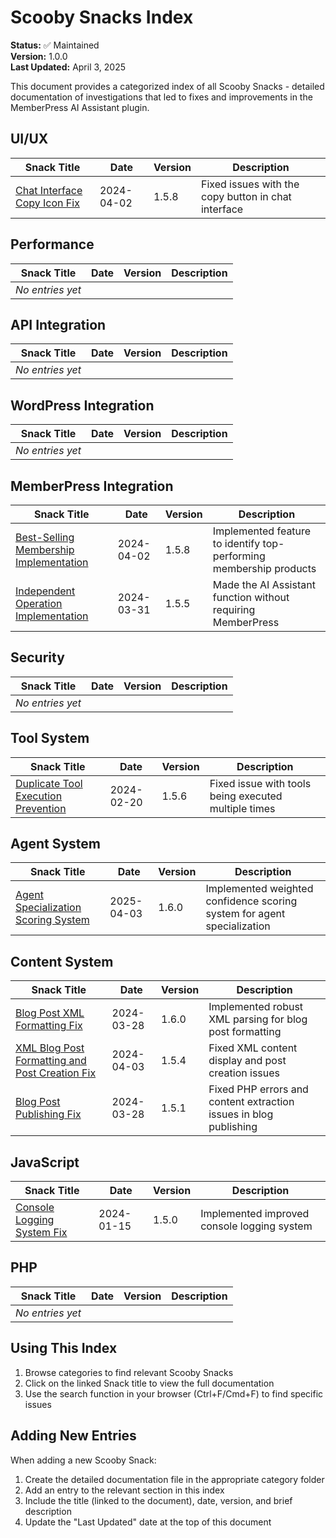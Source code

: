 # Scooby Snacks Index

**Status:** ✅ Maintained  
**Version:** 1.0.0  
**Last Updated:** April 3, 2025

This document provides a categorized index of all Scooby Snacks - detailed documentation of investigations that led to fixes and improvements in the MemberPress AI Assistant plugin.

## UI/UX

| Snack Title | Date | Version | Description |
|-------------|------|---------|-------------|
| [Chat Interface Copy Icon Fix](interface/chat-interface-copy-icon-fix.md) | 2024-04-02 | 1.5.8 | Fixed issues with the copy button in chat interface |

## Performance

| Snack Title | Date | Version | Description |
|-------------|------|---------|-------------|
| *No entries yet* |  |  |  |

## API Integration

| Snack Title | Date | Version | Description |
|-------------|------|---------|-------------|
| *No entries yet* |  |  |  |

## WordPress Integration

| Snack Title | Date | Version | Description |
|-------------|------|---------|-------------|
| *No entries yet* |  |  |  |

## MemberPress Integration

| Snack Title | Date | Version | Description |
|-------------|------|---------|-------------|
| [Best-Selling Membership Implementation](membership/best-selling-membership-implementation.md) | 2024-04-02 | 1.5.8 | Implemented feature to identify top-performing membership products |
| [Independent Operation Implementation](architecture/independent-operation-implementation.md) | 2024-03-31 | 1.5.5 | Made the AI Assistant function without requiring MemberPress |

## Security

| Snack Title | Date | Version | Description |
|-------------|------|---------|-------------|
| *No entries yet* |  |  |  |

## Tool System

| Snack Title | Date | Version | Description |
|-------------|------|---------|-------------|
| [Duplicate Tool Execution Prevention](tool-system/duplicate-tool-execution-snack.md) | 2024-02-20 | 1.5.6 | Fixed issue with tools being executed multiple times |

## Agent System

| Snack Title | Date | Version | Description |
|-------------|------|---------|-------------|
| [Agent Specialization Scoring System](agents/agent-specialization-scoring.md) | 2025-04-03 | 1.6.0 | Implemented weighted confidence scoring system for agent specialization |

## Content System

| Snack Title | Date | Version | Description |
|-------------|------|---------|-------------|
| [Blog Post XML Formatting Fix](content-system/blog-post-xml-formatting-snack.md) | 2024-03-28 | 1.6.0 | Implemented robust XML parsing for blog post formatting |
| [XML Blog Post Formatting and Post Creation Fix](content-system/xml-blog-post-formatting-fix.md) | 2024-04-03 | 1.5.4 | Fixed XML content display and post creation issues |
| [Blog Post Publishing Fix](content-system/blog-post-publishing-fix.md) | 2024-03-28 | 1.5.1 | Fixed PHP errors and content extraction issues in blog publishing |

## JavaScript

| Snack Title | Date | Version | Description |
|-------------|------|---------|-------------|
| [Console Logging System Fix](javascript/console-logging-system-snack.md) | 2024-01-15 | 1.5.0 | Implemented improved console logging system |

## PHP

| Snack Title | Date | Version | Description |
|-------------|------|---------|-------------|
| *No entries yet* |  |  |  |

## Using This Index

1. Browse categories to find relevant Scooby Snacks
2. Click on the linked Snack title to view the full documentation
3. Use the search function in your browser (Ctrl+F/Cmd+F) to find specific issues

## Adding New Entries

When adding a new Scooby Snack:

1. Create the detailed documentation file in the appropriate category folder
2. Add an entry to the relevant section in this index
3. Include the title (linked to the document), date, version, and brief description
4. Update the "Last Updated" date at the top of this document